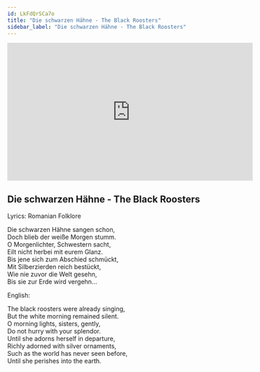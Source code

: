 ```yaml
---
id: LkFdQrSCa7o
title: "Die schwarzen Hähne - The Black Roosters"
sidebar_label: "Die schwarzen Hähne - The Black Roosters"
---
```


<div class="video-float-container">
  <iframe
    width="560"
    height="315"
    src="https://www.youtube.com/embed/LkFdQrSCa7o"
    title="YouTube video player"
    frameborder="0"
    allow="accelerometer; autoplay; clipboard-write; encrypted-media; gyroscope; picture-in-picture; web-share"
    referrerpolicy="strict-origin-when-cross-origin"
    allowfullscreen
  ></iframe>
</div>

## Die schwarzen Hähne - The Black Roosters

Lyrics: Romanian Folklore

Die schwarzen Hähne sangen schon,  
Doch blieb der weiße Morgen stumm.  
O Morgenlichter, Schwestern sacht,  
Eilt nicht herbei mit eurem Glanz.  
Bis jene sich zum Abschied schmückt,  
Mit Silberzierden reich bestückt,  
Wie nie zuvor die Welt gesehn,  
Bis sie zur Erde wird vergehn...

English:

The black roosters were already singing,  
But the white morning remained silent.  
O morning lights, sisters, gently,  
Do not hurry with your splendor.  
Until she adorns herself in departure,  
Richly adorned with silver ornaments,  
Such as the world has never seen before,  
Until she perishes into the earth.

